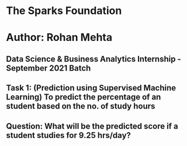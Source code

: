 
# The Sparks Foundation
# Author: Rohan Mehta

## Data Science & Business Analytics Internship - September 2021 Batch

## Task 1: (Prediction using Supervised Machine Learning) To predict the percentage of an student based on the no. of study hours

## Question: What will be the predicted score if a student studies for 9.25 hrs/day?
